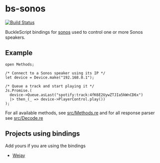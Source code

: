 # bs-sonos

[![Build Status](https://travis-ci.com/believer/bs-sonos.svg?branch=master)](https://travis-ci.com/believer/bs-sonos)

BuckleScript bindings for [sonos](https://github.com/bencevans/node-sonos) used
to control one or more Sonos speakers.

## Example

```reason
open Methods;

/* Connect to a Sonos speaker using its IP */
let device = Device.make("192.168.0.1");

/* Queue a track and start playing it */
Js.Promise.(
  device->Queue.asLast("spotify:track:4fK6E2UywZTJIa5kWnCD6x")
  |> then_(_ => device->PlayerControl.play())
);
```

For all available methods, see [src/Methods.re](Methods) and for all response
parser see [src/Decode.re](Decode)

## Projects using bindings

Add yours if you are using the bindings

- [Wejay](https://github.com/Iteam1337/sonos-wejay/)
